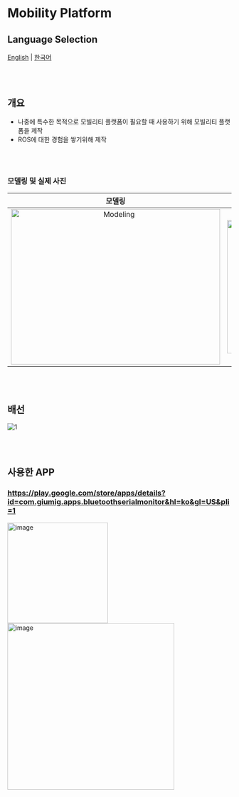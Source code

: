 # Mobility Platform

## Language Selection

[English](README.md) | [한국어](README_KR.md)

<br><br>

## 개요
- 나중에 특수한 목적으로 모빌리티 플랫폼이 필요할 때 사용하기 위해 모빌리티 플랫폼을 제작
- ROS에 대한 경험을 쌓기위해 제작

<br><br>

### 모델링 및 실제 사진

<div align="center">

  | 모델링 | 실제 |
  |:---:|:---:|
  | <img src="https://github.com/user-attachments/assets/20794281-a5e7-44e3-a253-2690546f93b8" width="470px" height="350px" alt="Modeling"> | <img src="https://github.com/user-attachments/assets/d027d3e9-eccb-451f-8058-05fac14c0bb8" width="300px" height="300px" alt="Installation"> |

</div>

<br><br>

## 배선
![1](https://user-images.githubusercontent.com/57317636/209282573-1e2cab96-3a95-442c-893d-c2920c166bc0.png)

<br><br>

## 사용한 APP

### https://play.google.com/store/apps/details?id=com.giumig.apps.bluetoothserialmonitor&hl=ko&gl=US&pli=1

<img width="226" alt="image" src="https://user-images.githubusercontent.com/57317636/209282817-3e5b0fd9-62ce-4b46-a68f-f3188f913f20.png"><img width="375" alt="image" src="https://user-images.githubusercontent.com/57317636/209282827-7cf5dc71-a9af-467b-a1e2-a0343d721d19.png">


